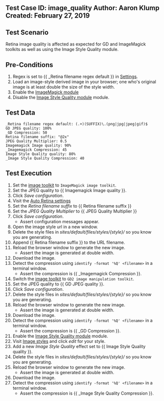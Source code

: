 Test Case ID: image_quality
Author: Aaron Klump
Created: February 27, 2019
---
## Test Scenario

Retina image quality is affected as expected for GD and ImageMagick toolkits as well as using the Image Style Quality module.

## Pre-Conditions
1. Regex is set to {{ _Retina filename regex default }} in [Settings](/admin/config/media/image-styles/auto-retina).
1. Load an image-style derived image in your browser; one who's original image is at least double the size of the style width.
1. Enable the [ImageMagick module](https://www.drupal.org/project/imagemagick) 
1. Disable the [Image Style Quality module](https://www.drupal.org/project/image_style_quality) module.

## Test Data

    _Retina filename regex default: (.+)(SUFFIX)\.(png|jpg|jpeg|gif)$
    GD JPEG quality: 100%
    _GD Compression: 50
    Retina filename suffix: "@2x"
    JPEG Quality Multiplier: 0.5
    Imagemagick Image quality: 90%
    _Imagemagick Compression: 45
    Image Style Quality quality: 80%
    _Image Style Quality Compression: 40

## Test Execution

1. Set the [image toolkit](/admin/config/media/image-toolkit) to `ImageMagick image toolkit`.
1. Set the JPEG quality to {{ Imagemagick Image quality }}.
1. Click _Save configuration_.
1. Visit the [Auto Retina settings](/admin/config/media/image-styles/auto-retina)
1. Set the _Retina filename suffix_ to {{ Retina filename suffix }}
1. Set the _JPEG Quality Multiplier_ to {{ JPEG Quality Multiplier }}
1. Click _Save configuration_.
    - Assert configuration messages appear.
1. Open the image style url in a new window.
1. Delete the style files in _sites/default/files/styles/{style}/_ so you know you are generating.
1. Append {{ Retina filename suffix }} to the URL filename.
1. Reload the browser window to generate the new image.
    - Assert the image is generated at double width.
1. Download the image.
1. Detect the compression using `identify -format '%Q' <filename>` in a terminal window.
    - Assert the compression is {{ _Imagemagick Compression }}.
1. Switch the [image toolkit](/admin/config/media/image-toolkit) to `GD2 image manipulation toolkit`.
1. Set the JPEG quality to {{ GD JPEG quality }}.
1. Click _Save configuration_.
1. Delete the style files in _sites/default/files/styles/{style}/_ so you know you are generating.
1. Reload the browser window to generate the new image.
    - Assert the image is generated at double width.
1. Download the image.
1. Detect the compression using `identify -format '%Q' <filename>` in a terminal window.
    - Assert the compression is {{ _GD Compression }}.
1. Enable the [Image Style Quality module](https://www.drupal.org/project/image_style_quality) module.
1. Visit [Image styles](/admin/config/media/image-styles) and click _edit_ for your style.
1. Add a new _Image Style Quality_ effect set to {{ Image Style Quality quality }}.
1. Delete the style files in _sites/default/files/styles/{style}/_ so you know you are generating.
1. Reload the browser window to generate the new image.
    - Assert the image is generated at double width.
1. Download the image.
1. Detect the compression using `identify -format '%Q' <filename>` in a terminal window.
    - Assert the compression is {{ _Image Style Quality Compression }}.    
